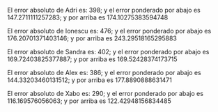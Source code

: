 El error absoluto de Adri es: 398; y el error ponderado por abajo es 147.2711111257283; y por arriba es 174.10275383594748 

El error absoluto de Ionescu es: 476; y el error ponderado por abajo es 176.20701371403146; y por arriba es 243.29518165295883 

El error absoluto de Sandra es: 402; y el error ponderado por abajo es 169.72403825377887; y por arriba es 169.52428374173715 

El error absoluto de Alex es: 386; y el error ponderado por abajo es 144.33203460131512; y por arriba es 177.8890888631471 

El error absoluto de Xabo es: 290; y el error ponderado por abajo es 116.169576056063; y por arriba es 122.42948156834485 

